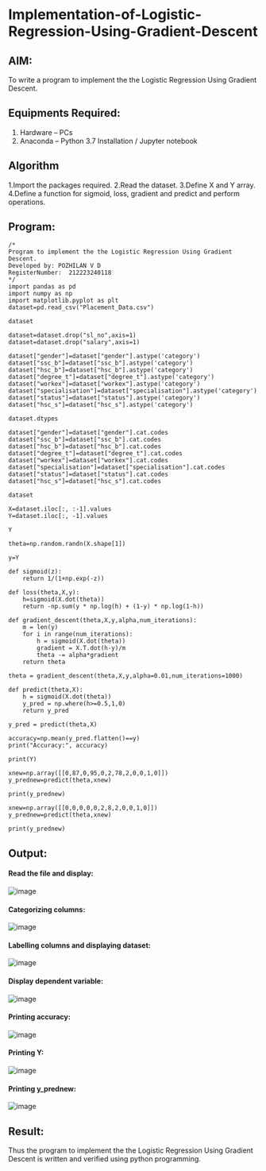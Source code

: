 # Implementation-of-Logistic-Regression-Using-Gradient-Descent
## AIM:
To write a program to implement the the Logistic Regression Using Gradient Descent.
## Equipments Required:
1. Hardware – PCs
2. Anaconda – Python 3.7 Installation / Jupyter notebook
## Algorithm
1.Import the packages required.
2.Read the dataset.
3.Define X and Y array.
4.Define a function for sigmoid, loss, gradient and predict and perform operations.
## Program:
```
/*
Program to implement the the Logistic Regression Using Gradient Descent.
Developed by: POZHILAN V D
RegisterNumber:  212223240118
*/
import pandas as pd
import numpy as np
import matplotlib.pyplot as plt
dataset=pd.read_csv("Placement_Data.csv")

dataset

dataset=dataset.drop("sl_no",axis=1)
dataset=dataset.drop("salary",axis=1)

dataset["gender"]=dataset["gender"].astype('category')
dataset["ssc_b"]=dataset["ssc_b"].astype('category')
dataset["hsc_b"]=dataset["hsc_b"].astype('category')
dataset["degree_t"]=dataset["degree_t"].astype('category')
dataset["workex"]=dataset["workex"].astype('category')
dataset["specialisation"]=dataset["specialisation"].astype('category')
dataset["status"]=dataset["status"].astype('category')
dataset["hsc_s"]=dataset["hsc_s"].astype('category')

dataset.dtypes

dataset["gender"]=dataset["gender"].cat.codes
dataset["ssc_b"]=dataset["ssc_b"].cat.codes
dataset["hsc_b"]=dataset["hsc_b"].cat.codes
dataset["degree_t"]=dataset["degree_t"].cat.codes
dataset["workex"]=dataset["workex"].cat.codes
dataset["specialisation"]=dataset["specialisation"].cat.codes
dataset["status"]=dataset["status"].cat.codes
dataset["hsc_s"]=dataset["hsc_s"].cat.codes

dataset

X=dataset.iloc[:, :-1].values
Y=dataset.iloc[:, -1].values

Y

theta=np.random.randn(X.shape[1])

y=Y

def sigmoid(z):
    return 1/(1+np.exp(-z))

def loss(theta,X,y):
    h=sigmoid(X.dot(theta))
    return -np.sum(y * np.log(h) + (1-y) * np.log(1-h))

def gradient_descent(theta,X,y,alpha,num_iterations):
    m = len(y)
    for i in range(num_iterations):
        h = sigmoid(X.dot(theta))
        gradient = X.T.dot(h-y)/m
        theta -= alpha*gradient
    return theta
    
theta = gradient_descent(theta,X,y,alpha=0.01,num_iterations=1000)

def predict(theta,X):
    h = sigmoid(X.dot(theta))
    y_pred = np.where(h>=0.5,1,0)
    return y_pred
    
y_pred = predict(theta,X)

accuracy=np.mean(y_pred.flatten()==y)
print("Accuracy:", accuracy)

print(Y)

xnew=np.array([[0,87,0,95,0,2,78,2,0,0,1,0]])
y_prednew=predict(theta,xnew)

print(y_prednew)

xnew=np.array([[0,0,0,0,0,2,8,2,0,0,1,0]])
y_prednew=predict(theta,xnew)

print(y_prednew)
```
## Output:
#### Read the file and display:
![image](https://github.com/POZHILANVD/-Implementation-of-Logistic-Regression-Using-Gradient-Descent/assets/144870498/cb244b14-56e7-491b-a316-3f7f6821e1a7)
#### Categorizing columns:
![image](https://github.com/POZHILANVD/-Implementation-of-Logistic-Regression-Using-Gradient-Descent/assets/144870498/1419f9fd-7720-4c06-8e22-d42be9e58378)
#### Labelling columns and displaying dataset:
![image](https://github.com/POZHILANVD/-Implementation-of-Logistic-Regression-Using-Gradient-Descent/assets/144870498/0a1a2fb4-c8aa-4cf7-90fb-cc7f12b94e58)
#### Display dependent variable:
![image](https://github.com/POZHILANVD/-Implementation-of-Logistic-Regression-Using-Gradient-Descent/assets/144870498/dcc8c7a9-045a-48db-b0f6-26b8816e7c59)
#### Printing accuracy:
![image](https://github.com/POZHILANVD/-Implementation-of-Logistic-Regression-Using-Gradient-Descent/assets/144870498/43a1af40-a59b-4ee9-9adc-2fa98b0744b7)
#### Printing Y:
![image](https://github.com/POZHILANVD/-Implementation-of-Logistic-Regression-Using-Gradient-Descent/assets/144870498/d5812479-a68a-47e0-bd9d-971d61dfc2bd)
#### Printing y_prednew:
![image](https://github.com/POZHILANVD/-Implementation-of-Logistic-Regression-Using-Gradient-Descent/assets/144870498/4731cafd-ee77-4464-aa1a-cf03ea783802)

## Result:
Thus the program to implement the the Logistic Regression Using Gradient Descent is written and verified using python programming.

